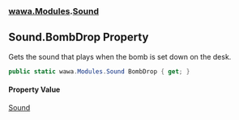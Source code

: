 ### [wawa.Modules](wawa.Modules.md 'wawa.Modules').[Sound](Sound.md 'wawa.Modules.Sound')

## Sound.BombDrop Property

Gets the sound that plays when the bomb is set down on the desk.

```csharp
public static wawa.Modules.Sound BombDrop { get; }
```

#### Property Value
[Sound](Sound.md 'wawa.Modules.Sound')